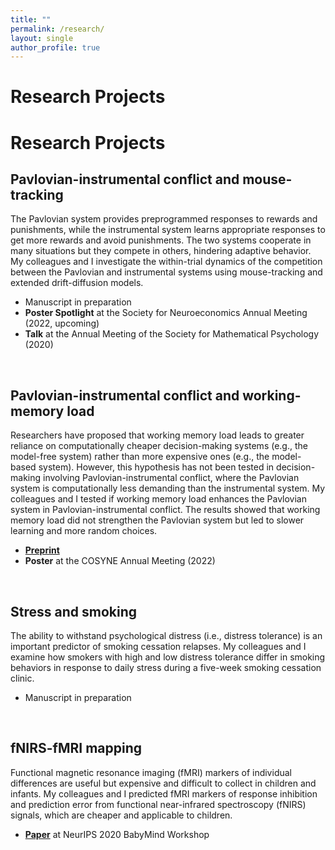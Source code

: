 ```yaml
---
title: ""
permalink: /research/
layout: single
author_profile: true
---
```


# Research Projects

# Research Projects

## Pavlovian-instrumental conflict and mouse-tracking
The Pavlovian system provides preprogrammed responses to rewards and punishments, while the instrumental system learns appropriate responses to get more rewards and avoid punishments. The two systems cooperate in many situations but they compete in others, hindering adaptive behavior. My colleagues and I investigate the within-trial dynamics of the competition between the Pavlovian and instrumental systems using mouse-tracking and extended drift-diffusion models.
- Manuscript in preparation
- **Poster Spotlight** at the Society for Neuroeconomics Annual Meeting (2022, upcoming)
- **Talk** at the Annual Meeting of the Society for Mathematical Psychology (2020)

<br/>

## Pavlovian-instrumental conflict and working-memory load
Researchers have proposed that working memory load leads to greater reliance on computationally cheaper decision-making systems (e.g., the model-free system) rather than more expensive ones (e.g., the model-based system). However, this hypothesis has not been tested in decision-making involving Pavlovian-instrumental conflict, where the Pavlovian system is computationally less demanding than the instrumental system. My colleagues and I tested if working memory load enhances the Pavlovian system in Pavlovian-instrumental conflict. The results showed that working memory load did not strengthen the Pavlovian system but led to slower learning and more random choices.
- [**Preprint**](https://doi.org/10.1101/2022.08.01.502269)
- **Poster** at the COSYNE Annual Meeting (2022)

<br/>

## Stress and smoking
The ability to withstand psychological distress (i.e., distress tolerance) is an important predictor of smoking cessation relapses. My colleagues and I examine how smokers with high and low distress tolerance differ in smoking behaviors in response to daily stress during a five-week smoking cessation clinic.
- Manuscript in preparation

<br/>

## fNIRS-fMRI mapping
Functional magnetic resonance imaging (fMRI) markers of individual differences are useful but expensive and difficult to collect in children and infants. My colleagues and I predicted fMRI markers of response inhibition and prediction error from functional near-infrared spectroscopy (fNIRS) signals, which are cheaper and applicable to children.
- [**Paper**](https://bi.snu.ac.kr/NeurIPS2020_Babymind/29.pdf) at NeurIPS 2020 BabyMind Workshop